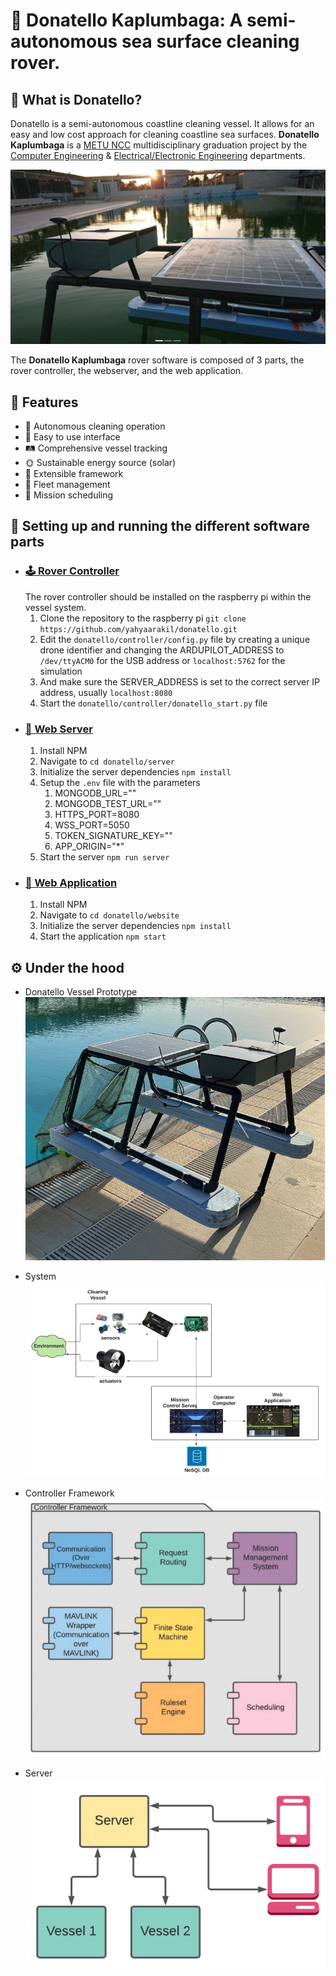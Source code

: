 # 🐢 Donatello Kaplumbaga: A semi-autonomous sea surface cleaning rover.

## 💫  What is Donatello?
Donatello is a semi-autonomous coastline cleaning vessel. It allows for an easy and low cost approach for cleaning coastline sea surfaces.
**Donatello Kaplumbaga** is a [METU NCC](https://ncc.metu.edu.tr/) multidisciplinary graduation project by the [Computer Engineering](https://ncc.metu.edu.tr/cng/home) & [Electrical/Electronic Engineering](https://ncc.metu.edu.tr/eee/home) departments.

![Main](https://github.com/yahyaarakil/donatello/blob/main/images/main_image.png)

The **Donatello Kaplumbaga** rover software is composed of 3 parts, the rover controller, the webserver, and the web application.

## 💫  Features
 - 🤖 Autonomous cleaning operation
 - 👤 Easy to use interface
 - 🛤️ Comprehensive vessel tracking
 - 🌞 Sustainable energy source (solar)
 - 🧮 Extensible framework
 - 🚚 Fleet management
 - 📅 Mission scheduling

## 📖 Setting up and running the different software parts
 - ### [🕹️ Rover Controller](#)
    The rover controller should be installed on the raspberry pi within the vessel system.
    1. Clone the repository to the raspberry pi `git clone https://github.com/yahyaarakil/donatello.git`
    2. Edit the `donatello/controller/config.py` file by creating a unique drone identifier and changing the ARDUPILOT_ADDRESS to `/dev/ttyACM0` for the USB address or `localhost:5762` for the simulation
    3. And make sure the SERVER_ADDRESS is set to the correct server IP address, usually `localhost:8080`
    4. Start the `donatello/controller/donatello_start.py` file
 - ### [📡 Web Server](#)
    1. Install NPM
    2. Navigate to `cd donatello/server`
    3. Initialize the server dependencies `npm install`
    4. Setup the `.env` file with the parameters
       1. MONGODB_URL=""
       2. MONGODB_TEST_URL=""
       3. HTTPS_PORT=8080
       4. WSS_PORT=5050
       5. TOKEN_SIGNATURE_KEY=""
       6. APP_ORIGIN="*"
    5. Start the server `npm run server`
 - ### [📱 Web Application](#)
    1. Install NPM
    2. Navigate to `cd donatello/website`
    3. Initialize the server dependencies `npm install`
    4. Start the application `npm start`

## ⚙️ Under the hood
 - Donatello Vessel Prototype\
![Main](https://github.com/yahyaarakil/donatello/blob/main/images/body_image.png)

 - System\
![Main](https://github.com/yahyaarakil/donatello/blob/main/images/system_image.png)

 - Controller Framework\
![Main](https://github.com/yahyaarakil/donatello/blob/main/images/frameword_image.png)

 - Server\
![Main](https://github.com/yahyaarakil/donatello/blob/main/images/server_image.png)